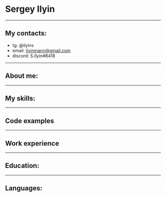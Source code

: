 # Sergey Ilyin   
****   
## My contacts:   
- tg: @ilyins   
- email: ilyinmann@gmail.com   
- discord: S.Ilyin#8418   
****   
## About me:   
****   
## My skills:   
****   
## Code examples   
****   
## Work experience   
****   
## Education:   
****   
## Languages:   




